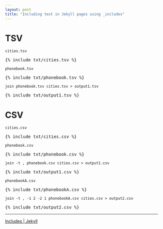 ```yaml
---
layout: post
title: "Including text in Jekyll pages using _includes"
---
```


# TSV

`cities.tsv`

<pre>
{% include txt/cities.tsv %}
</pre>

`phonebook.tsv`

<pre>
{% include txt/phonebook.tsv %}
</pre>

`join phonebook.tsv cities.tsv > output1.tsv`

<pre>
{% include txt/output1.tsv %}
</pre>

# CSV

`cities.csv`

<pre>
{% include txt/cities.csv %}
</pre>

`phonebook.csv`

<pre>
{% include txt/phonebook.csv %}
</pre>

`join -t , phonebook.csv cities.csv > output1.csv`

<pre>
{% include txt/output1.csv %}
</pre>

`phonebookA.csv`

<pre>
{% include txt/phonebookA.csv %}
</pre>

`join -t , -1 2 -2 1 phonebookA.csv cities.csv > output2.csv`

<pre>
{% include txt/output2.csv %}
</pre>

---

[Includes \| Jekyll](https://jekyllrb.com/docs/includes/)